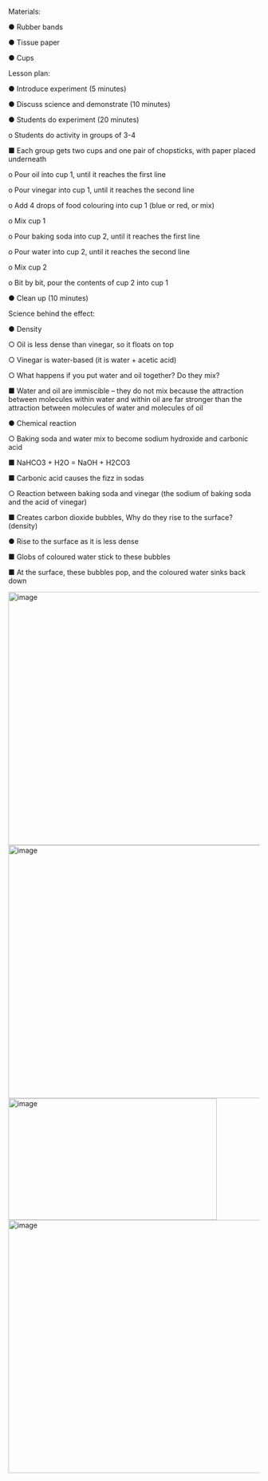 Materials:

●	Rubber bands

●	Tissue paper

●	Cups

Lesson plan:

●	Introduce experiment (5 minutes)

●	Discuss science and demonstrate (10 minutes)

●	Students do experiment (20 minutes)

o	Students do activity in groups of 3-4

■	Each group gets two cups and one pair of chopsticks, with paper placed underneath

o	Pour oil into cup 1, until it reaches the first line

o	Pour vinegar into cup 1, until it reaches the second line

o	Add 4 drops of food colouring into cup 1 (blue or red, or mix)

o	Mix cup 1

o	Pour baking soda into cup 2, until it reaches the first line

o	Pour water into cup 2, until it reaches the second line

o	Mix cup 2

o	Bit by bit, pour the contents of cup 2 into cup 1

●	Clean up (10 minutes)

Science behind the effect:

●	Density

○	Oil is less dense than vinegar, so it floats on top

○	Vinegar is water-based (it is water + acetic acid)

○	What happens if you put water and oil together? Do they mix?

■	Water and oil are immiscible – they do not mix because the attraction between molecules within water and within oil are far stronger than the attraction between molecules of water and molecules of oil

●	Chemical reaction

○	Baking soda and water mix to become sodium hydroxide and carbonic acid

■	NaHCO3 + H2O = NaOH + H2CO3

■	Carbonic acid causes the fizz in sodas

○	Reaction between baking soda and vinegar (the sodium of baking soda and the acid of vinegar)

■	Creates carbon dioxide bubbles, Why do they rise to the surface? (density)

●	Rise to the surface as it is less dense

■	Globs of coloured water stick to these bubbles

■	At the surface, these bubbles pop, and the coloured water sinks back down

<img width="518" height="508" alt="image" src="https://github.com/user-attachments/assets/bcace811-9d62-4561-8388-6731e5189eb0" />
<img width="518" height="508" alt="image" src="https://github.com/user-attachments/assets/4a9a4f07-4794-4f7a-9cd5-9a8d68e7a80a" />
<img width="418" height="244" alt="image" src="https://github.com/user-attachments/assets/b926a8ad-539c-4b54-a46d-d5654e769765" />
<img width="518" height="508" alt="image" src="https://github.com/user-attachments/assets/db500718-ca39-4cfd-93b8-b0b1404208f0" />





